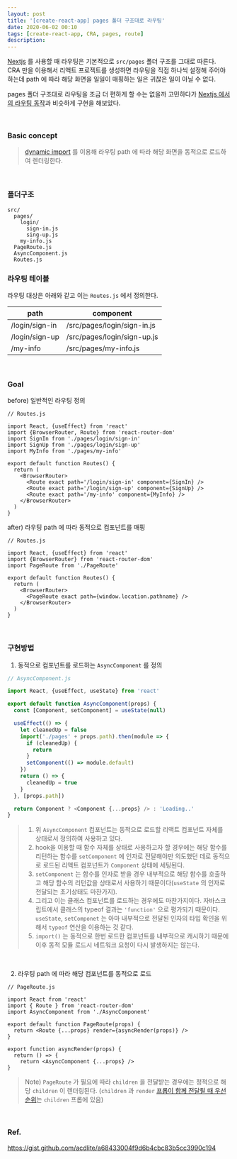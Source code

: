 ```yaml
---
layout: post
title: '[create-react-app] pages 폴더 구조대로 라우팅'
date: 2020-06-02 00:10
tags: [create-react-app, CRA, pages, route]
description:
---
```


[Nextjs](https://nextjs.org/) 를 사용할 때 라우팅은 기본적으로 `src/pages` 폴더 구조를 그대로 따른다. CRA 만을 이용해서 리액트 프로젝트를 생성하면 라우팅을 직접 하나씩 설정해 주어야 하는데 path 에 따라 해당 화면을 일일이 매핑하는 일은 귀찮은 일이 아닐 수 없다.

pages 폴더 구조대로 라우팅을 조금 더 편하게 할 수는 없을까 고민하다가 [Nextjs 에서의 라우팅 동작](https://nextjs.org/docs/basic-features/pages)과 비슷하게 구현을 해보았다.

<br>

### Basic concept

> [dynamic import](https://javascript.info/modules-dynamic-imports) 를 이용해 라우팅 path 에 따라 해당 화면을 동적으로 로드하여 렌더링한다.

<br>

### 폴더구조

```
src/
  pages/
    login/
      sign-in.js
      sing-up.js
    my-info.js
  PageRoute.js
  AsyncComponent.js
  Routes.js
```

### 라우팅 테이블

라우팅 대상은 아래와 같고 이는 `Routes.js` 에서 정의한다.

| path           | component                   |
| -------------- | --------------------------- |
| /login/sign-in | /src/pages/login/sign-in.js |
| /login/sign-up | /src/pages/login/sign-up.js |
| /my-info       | /src/pages/my-info.js       |

<br>

### Goal

before) 일반적인 라우팅 정의

```js{5-7, 12-14}
// Routes.js

import React, {useEffect} from 'react'
import {BrowserRouter, Route} from 'react-router-dom'
import SignIn from './pages/login/sign-in'
import SignUp from './pages/login/sign-up'
import MyInfo from './pages/my-info'

export default function Routes() {
  return (
    <BrowserRouter>
      <Route exact path='/login/sign-in' component={SignIn} />
      <Route exact path='/login/sign-up' component={SignUp} />
      <Route exact path='/my-info' component={MyInfo} />
    </BrowserRouter>
  )
}
```

after) 라우팅 path 에 따라 동적으로 컴포넌트를 매핑

```js{10}
// Routes.js

import React, {useEffect} from 'react'
import {BrowserRouter} from 'react-router-dom'
import PageRoute from './PageRoute'

export default function Routes() {
  return (
    <BrowserRouter>
      <PageRoute exact path={window.location.pathname} />
    </BrowserRouter>
  )
}
```

<br>

### 구현방법

1. 동적으로 컴포넌트를 로드하는 `AsyncComponent` 를 정의

```js
// AsyncComponent.js

import React, {useEffect, useState} from 'react'

export default function AsyncComponent(props) {
  const [Component, setComponent] = useState(null)

  useEffect(() => {
    let cleanedUp = false
    import('./pages' + props.path).then(module => {
      if (cleanedUp) {
        return
      }
      setComponent(() => module.default)
    })
    return () => {
      cleanedUp = true
    }
  }, [props.path])

  return Component ? <Component {...props} /> : 'Loading..'
}
```

> 1. 위 `AsyncComponent` 컴포넌트는 동적으로 로드할 리액트 컴포넌트 자체를 상태로서 정의하여 사용하고 있다.
> 2. hook을 이용할 때 함수 자체를 상태로 사용하고자 할 경우에는 해당 함수를 리턴하는 함수를 `setComponent` 에 인자로 전달해야만 의도했던 데로 동적으로 로드된 리액트 컴포넌트가 `Component` 상태에 세팅된다.
> 3. `setComponent` 는 함수를 인자로 받을 경우 내부적으로 해당 함수를 호출하고 해당 함수의 리턴값을 상태로서 사용하기 때문이다(`useState` 의 인자로 전달되는 초기상태도 마찬가지).
> 4. 그리고 이는 클래스 컴포넌트를 로드하는 경우에도 마찬가지이다. 자바스크립트에서 클래스의 typeof 결과는 `'function'` 으로 평가되기 때문이다. `useState`, `setComponet` 는 아마 내부적으로 전달된 인자의 타입 확인을 위해서 `typeof` 연산을 이용하는 것 같다.
> 5. `import()` 는 동적으로 한번 로드한 컴포넌트를 내부적으로 캐시하기 때문에 이후 동적 모듈 로드시 네트워크 요청이 다시 발생하지는 않는다.

<br>

2. 라우팅 path 에 따라 해당 컴포넌트를 동적으로 로드

```js{13}
// PageRoute.js

import React from 'react'
import { Route } from 'react-router-dom'
import AsyncComponent from './AsyncComponent'

export default function PageRoute(props) {
  return <Route {...props} render={asyncRender(props)} />
}

export function asyncRender(props) {
  return () => {
    return <AsyncComponent {...props} />
}
```

> Note) `PageRoute` 가 필요에 따라 `children` 을 전달받는 경우에는 정적으로 해당 `children` 이 렌더링된다. (`children` 과 `render` [프롭이 함께 전달될 때 우선순위](/2020-06-02-route-priority/)는 `children` 프롭에 있음)

<br>

### Ref.

https://gist.github.com/acdlite/a68433004f9d6b4cbc83b5cc3990c194
